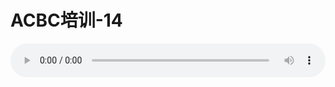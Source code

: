 # ACBC培训-14

<audio style="width: 100%;" preload="false" controls controlslist="nodownload"><source src="//cdn.wechat.edu.pl/audio/mp3/old/12146.mp3" type="audio/mpeg">Your browser does not support the audio element.</audio>


